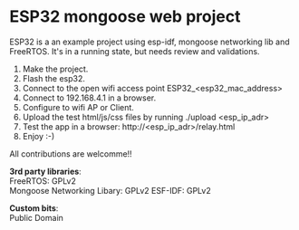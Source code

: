 # ESP32 mongoose web project

ESP32 is a an example project using esp-idf, mongoose networking lib and FreeRTOS.
It's in a running state, but needs review and validations.

1. Make the project.
2. Flash the esp32.
3. Connect to the open wifi access point ESP32_<esp32_mac_address>
4. Connect to 192.168.4.1 in a browser.
5. Configure to wifi AP or Client.
6. Upload the test html/js/css files by running ./upload <esp_ip_adr>
7. Test the app in a browser: http://<esp_ip_adr>/relay.html
8. Enjoy :-)

All contributions are welcomme!!

**3rd party libraries**:  
FreeRTOS: GPLv2  
Mongoose Networking Libary: GPLv2 
ESF-IDF: GPLv2  
  
**Custom bits**:  
Public Domain  
